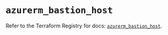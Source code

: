 # `azurerm_bastion_host`

Refer to the Terraform Registry for docs: [`azurerm_bastion_host`](https://registry.terraform.io/providers/hashicorp/azurerm/3.101.0/docs/resources/bastion_host).
